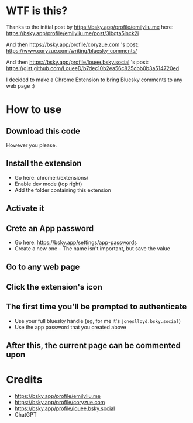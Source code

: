 # WTF is this?

Thanks to the initial post by https://bsky.app/profile/emilyliu.me here:
https://bsky.app/profile/emilyliu.me/post/3lbqta5lnck2i

And then https://bsky.app/profile/coryzue.com 's post:
https://www.coryzue.com/writing/bluesky-comments/

And then https://bsky.app/profile/louee.bsky.social 's post:
https://gist.github.com/LoueeD/b7dec10b2ea56c825cbb0b3a514720ed

I decided to make a Chrome Extension to bring Bluesky comments to any web page :)

# How to use

## Download this code
However you please.

## Install the extension
- Go here: chrome://extensions/
- Enable dev mode (top right)
- Add the folder containing this extension

## Activate it

## Crete an App password
- Go here: https://bsky.app/settings/app-passwords
- Create a new one – The name isn't important, but save the value

## Go to any web page

## Click the extension's icon

## The first time you'll be prompted to authenticate
- Use your full bluesky handle (eg, for me it's `joneslloyd.bsky.social`)
- Use the app password that you created above

## After this, the current page can be commented upon

# Credits
- https://bsky.app/profile/emilyliu.me
- https://bsky.app/profile/coryzue.com
- https://bsky.app/profile/louee.bsky.social
- ChatGPT